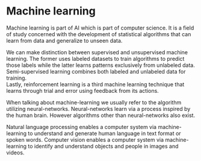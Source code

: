 # Machine learning

Machine learning is part of AI which is part of computer science. It is a field of study concerned with the development of statistical algorithms that can learn from data and generalize to unseen data.

We can make distinction between supervised and unsupervised machine learning. The former uses labeled datasets to train algorithms to predict those labels while the latter learns patterns exclusively from unlabeled data. Semi-supervised learning combines both labeled and unlabeled data for training.<br>
Lastly, reinforcement learning is a third machine learning technique that learns through trial and error using feedback from its actions.

When talking about machine-learning we usually refer to the algorithm utilizing neural-networks. Neural-networks learn via a process inspired by the human brain. However algorithms other than neural-networks also exist.

Natural language processing enables a computer system via machine-learning to understand and generate human language in text format or spoken words. Computer vision enables a computer system via machine-learning to identify and understand objects and people in images and videos.
